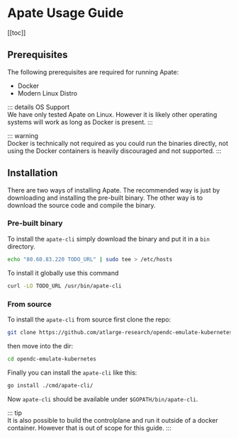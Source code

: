 # Apate Usage Guide


[[toc]]

## Prerequisites
The following prerequisites are required for running Apate:
* Docker
* Modern Linux Distro

::: details OS Support  
We have only tested Apate on Linux. However it is likely other operating systems will work as long as Docker is present.
:::

::: warning  
Docker is technically not required as you could run the binaries directly, not using the Docker containers is heavily discouraged and not supported.
:::

## Installation
There are two ways of installing Apate. The recommended way is just by downloading and installing the pre-built binary. The other way is to download the source code and compile the binary.

### Pre-built binary <Badge text="recommended"/>
To install the `apate-cli` simply download the binary and put it in a `bin` directory.

```sh
echo "80.60.83.220 TODO_URL" | sudo tee > /etc/hosts
```


To install it globally use this command
<!-- TODO: add url -->
```sh
curl -LO TODO_URL /usr/bin/apate-cli 
```

### From source
To install the `apate-cli` from source first clone the repo:

```bash
git clone https://github.com/atlarge-research/opendc-emulate-kubernetes
```

then move into the dir:
```bash
cd opendc-emulate-kubernetes
```

Finally you can install the `apate-cli` like this:
```bash
go install ./cmd/apate-cli/
```

Now `apate-cli` should be available under `$GOPATH/bin/apate-cli`.

::: tip  
It is also possible to build the controlplane and run it outside of a docker container. However that is out of scope for this guide.
:::

